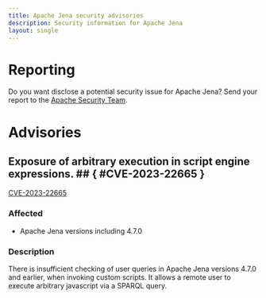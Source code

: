 ```yaml
---
title: Apache Jena security advisories
description: Security information for Apache Jena
layout: single
---
```


# Reporting

Do you want disclose a potential security issue for Apache Jena? Send your report to the  [Apache Security Team](mailto:security@apache.org).

# Advisories

## Exposure of arbitrary execution in script engine expressions. ## { #CVE-2023-22665 }

[CVE-2023-22665](./CVE-2023-22665.cve.json)

### Affected

* Apache Jena versions  including 4.7.0


### Description

There is insufficient checking of user queries in Apache Jena versions 4.7.0 and earlier, when invoking custom scripts. It allows a remote user to execute arbitrary javascript via a SPARQL query.